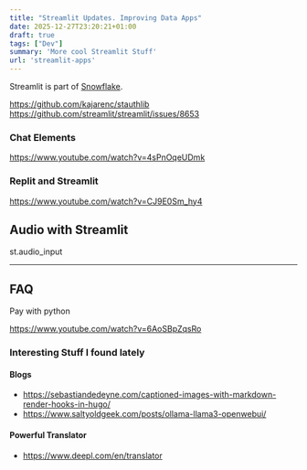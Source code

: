 ```yaml
---
title: "Streamlit Updates. Improving Data Apps"
date: 2025-12-27T23:20:21+01:00
draft: true
tags: ["Dev"]
summary: 'More cool Streamlit Stuff'
url: 'streamlit-apps'
---
```


Streamlit is part of [Snowflake](https://www.snowflake.com/en/blog/snowflake-to-acquire-streamlit/). 

https://github.com/kajarenc/stauthlib
https://github.com/streamlit/streamlit/issues/8653

### Chat Elements

https://www.youtube.com/watch?v=4sPnOqeUDmk

### Replit and Streamlit

https://www.youtube.com/watch?v=CJ9E0Sm_hy4

## Audio with Streamlit

st.audio_input

---

## FAQ

Pay with python

https://www.youtube.com/watch?v=6AoSBpZqsRo




### Interesting Stuff I found lately

#### Blogs

* https://sebastiandedeyne.com/captioned-images-with-markdown-render-hooks-in-hugo/
* https://www.saltyoldgeek.com/posts/ollama-llama3-openwebui/

#### Powerful Translator

* https://www.deepl.com/en/translator